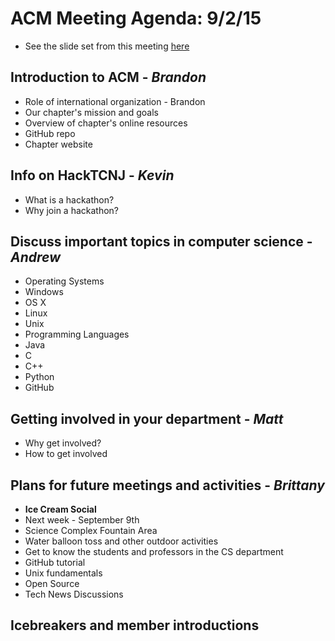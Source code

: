 # ACM Meeting Agenda: 9/2/15
- See the slide set from this meeting [here](https://docs.google.com/a/apps.tcnj.edu/presentation/d/1CjLxR8lsa_K8xHdzNRjnuAocRtrZc-UVCQG0QUV0ktI/edit?usp=drivesdk)

## Introduction to ACM - *Brandon*
- Role of international organization - Brandon
- Our chapter's mission and goals
- Overview of chapter's online resources
 - GitHub repo
 - Chapter website

## Info on HackTCNJ - *Kevin*
- What is a hackathon?
- Why join a hackathon?

## Discuss important topics in computer science - *Andrew*
- Operating Systems
 - Windows
 - OS X
 - Linux
 - Unix
- Programming Languages
 - Java
 - C
 - C++
 - Python
- GitHub

## Getting involved in your department - *Matt*
- Why get involved?
- How to get involved

## Plans for future meetings and activities - *Brittany*
- **Ice Cream Social**
 - Next week - September 9th
 - Science Complex Fountain Area
 - Water balloon toss and other outdoor activities
 - Get to know the students and professors in the CS department
- GitHub tutorial
- Unix fundamentals
- Open Source
- Tech News Discussions

## Icebreakers and member introductions